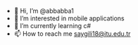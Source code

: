 - 👋 Hi, I’m @abbabba1
- 👀 I’m interested in mobile applications
- 🌱 I’m currently learning c#
- 📫 How to reach me saygili18@itu.edu.tr

<!---
abbabba1/abbabba1 is a ✨ special ✨ repository because its `README.md` (this file) appears on your GitHub profile.
You can click the Preview link to take a look at your changes.
--->
